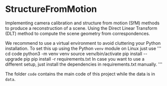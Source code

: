 # StructureFromMotion
Implementing camera calibration and structure from motion (SfM) methods to produce a reconstruction of a scene. Using the Direct Linear Transform (DLT) method to compute the scene geometry from correspondences.

We recommend to use a virtual environment to avoid cluttering your Python installation. To set this up using the Python `venv` module on Linux just use
'''
cd code
python3 -m venv venv
source venv/bin/activate
pip install --upgrade pip
pip install -r requirements.txt
In case you want to use a different setup, just install the dependencies in requirements.txt manually.
'''

The folder `code` contains the main code of this project while the data is in `data`.
